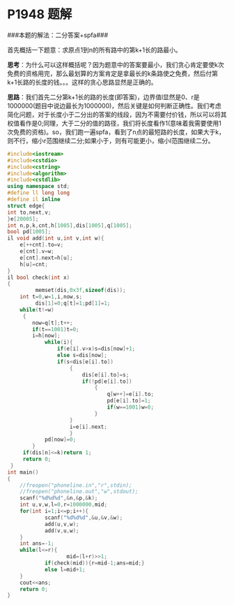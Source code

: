 # P1948 题解

###本题的解法：二分答案+spfa###

首先概括一下题意：求原点1到n的所有路中的第k+1长的路最小。

**思考**：为什么可以这样概括呢？因为题意中的答案要最小，我们贪心肯定要使k次免费的资格用完，那么最划算的方案肯定是拿最长的k条路使之免费，然后付第k+1长路的长度的钱。。。这样的贪心思路显然是正确的。

**思路**：我们首先二分第k+1长的路的长度(即答案)，边界值l显然是0、r是1000000(题目中说边最长为1000000)，然后关键是如何判断正确性。我们考虑简化问题，对于长度小于二分出的答案的线段，因为不需要付价钱，所以可以将其权值看作是0;同理，大于二分的值的路径，我们将长度看作1(意味着我需要使用1次免费的资格)。so，我们跑一遍spfa，看到了n点的最短路的长度，如果大于k，则不行，缩小r范围继续二分;如果小于，则有可能更小，缩小l范围继续二分。

```cpp
#include<iostream>
#include<cstdio>
#include<cstring>
#include<algorithm>
#include<cstdlib>
using namespace std;
#define ll long long 
#define il inline
struct edge{
int to,next,v;
}e[20005];
int n,p,k,cnt,h[1005],dis[1005],q[1005];
bool pd[1005];
il void add(int u,int v,int w){
    e[++cnt].to=v;
    e[cnt].v=w;
    e[cnt].next=h[u];
    h[u]=cnt;
}
il bool check(int x)
{
         memset(dis,0x3f,sizeof(dis));
    int t=0,w=1,i,now,s;
         dis[1]=0;q[t]=1;pd[1]=1;
    while(t!=w)
     {
        now=q[t];t++;
        if(t==1001)t=0;
        i=h[now];
            while(i){
                if(e[i].v>x)s=dis[now]+1;
                else s=dis[now];
                if(s<dis[e[i].to])
                    {
                        dis[e[i].to]=s;
                        if(!pd[e[i].to])
                            {
                                q[w++]=e[i].to;
                                pd[e[i].to]=1;
                                if(w==1001)w=0;
                            }
                    }
                    i=e[i].next;
                    }
            pd[now]=0; 
        }
     if(dis[n]<=k)return 1;
     return 0;
 }
int main()
{
    //freopen("phoneline.in","r",stdin);
    //freopen("phoneline.out","w",stdout);
    scanf("%d%d%d",&n,&p,&k);
    int u,v,w,l=0,r=1000000,mid;
    for(int i=1;i<=p;i++){
            scanf("%d%d%d",&u,&v,&w);
            add(u,v,w);
            add(v,u,w);
    }
    int ans=-1;
    while(l<=r){
                   mid=(l+r)>>1;
            if(check(mid)){r=mid-1;ans=mid;}
            else l=mid+1;
    }
    cout<<ans;
    return 0;
}
```